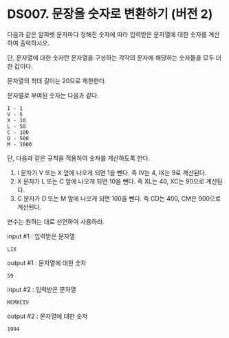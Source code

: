 # DS007. 문장을 숫자로 변환하기 (버전 2)
다음과 같은 알파벳 문자마다 정해진 숫자에 따라 입력받은 문자열에 대한 숫자를 계산하여 출력하시오.

단, 문자열에 대한 숫자란 문자열을 구성하는 각각의 문자에 해당하는 숫자들을 모두 더한 값이다.

문자열의 최대 길이는 20으로 제한한다.

문자별로 부여된 숫자는 다음과 같다.
```
I - 1
V - 5
X - 10
L - 50
C - 100
D - 500
M - 1000
```

단, 다음과 같은 규칙을 적용하여 숫자를 계산하도록 한다.
1) I 문자가 V 또는 X 앞에 나오게 되면 1을 뺀다. 즉 IV는 4, IX는 9로 계산된다.
2) X 문자가 L 또는 C 앞에 나오게 되면 10을 뺀다. 즉 XL는 40, XC는 90으로 계산된다.
3) C 문자가 D 또는 M 앞에 나오게 되면 100을 뺀다. 즉 CD는 400, CM은 900으로 계산된다.

변수는 원하는 대로 선언하여 사용하라.

input #1 : 입력받은 문자열
```
LIX
```
output #1 : 문자열에 대한 숫자
```
59
```
input #2 : 입력받은 문자열
```
MCMXCIV
```
output #2 : 문자열에 대한 숫자
```
1994
```